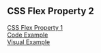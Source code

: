 <h2>CSS Flex Property 2</h2>

<div style="display: flex; flex-wrap: wrap;">
<a href="https://github.com/LubomirPasko/HTML-CSS/blob/main/14_flex">CSS Flex Property 1</a>
</div>

<div style="display: flex; flex-wrap: wrap;">
<a href="https://github.com/LubomirPasko/HTML-CSS/blob/main/15_flex/index.html">Code Example</a>
</div>
<div style="display: flex; flex-wrap: wrap;">
<a href="https://lubomirpasko.github.io/HTML-CSS/15_flex">Visual Example</a>
</div>
